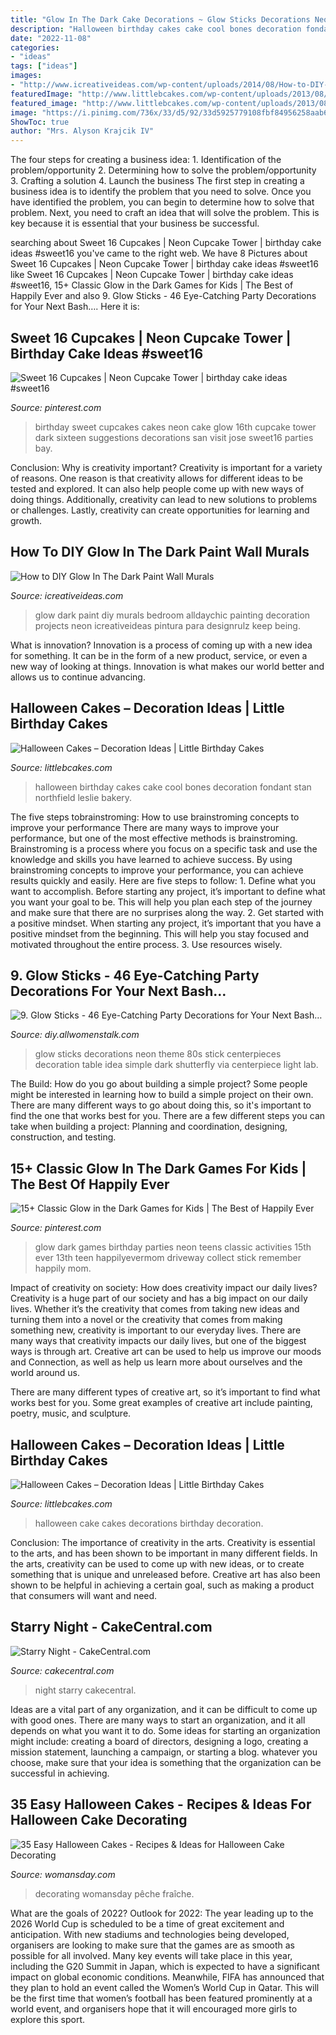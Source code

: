 ```yaml
---
title: "Glow In The Dark Cake Decorations ~ Glow Sticks Decorations Neon Theme 80s Stick Centerpieces Decoration Table Idea Simple Dark Shutterfly Via Centerpiece Light Lab"
description: "Halloween birthday cakes cake cool bones decoration fondant stan northfield leslie bakery"
date: "2022-11-08"
categories:
- "ideas"
tags: ["ideas"]
images:
- "http://www.icreativeideas.com/wp-content/uploads/2014/08/How-to-DIY-Glow-In-The-Dark-Paint-Wall-Murals-3.jpg"
featuredImage: "http://www.littlebcakes.com/wp-content/uploads/2013/08/Halloween-Birthday-Cakes.jpg"
featured_image: "http://www.littlebcakes.com/wp-content/uploads/2013/08/Halloween-Birthday-Cakes.jpg"
image: "https://i.pinimg.com/736x/33/d5/92/33d5925779108fbf84956258aab6d387.jpg"
ShowToc: true
author: "Mrs. Alyson Krajcik IV"
---
```



The four steps for creating a business idea: 1. Identification of the problem/opportunity 2. Determining how to solve the problem/opportunity 3. Crafting a solution 4. Launch the business
The first step in creating a business idea is to identify the problem that you need to solve. Once you have identified the problem, you can begin to determine how to solve that problem. Next, you need to craft an idea that will solve the problem. This is key because it is essential that your business be successful.

	

		
searching about Sweet 16 Cupcakes | Neon Cupcake Tower | birthday cake ideas #sweet16 you've came to the right web. We have 8 Pictures about Sweet 16 Cupcakes | Neon Cupcake Tower | birthday cake ideas #sweet16 like Sweet 16 Cupcakes | Neon Cupcake Tower | birthday cake ideas #sweet16, 15+ Classic Glow in the Dark Games for Kids | The Best of Happily Ever and also 9. Glow Sticks - 46 Eye-Catching Party Decorations for Your Next Bash…. Here it is:
		
    
## Sweet 16 Cupcakes | Neon Cupcake Tower | Birthday Cake Ideas #sweet16

<img loading=lazy src="https://i.pinimg.com/736x/33/d5/92/33d5925779108fbf84956258aab6d387.jpg" onerror="this.onerror=null;this.src='https://tse4.mm.bing.net/th?id=OIP.4mr7jvc00xThktcSFIC6iwHaLw&amp;pid=15.1';" alt="Sweet 16 Cupcakes | Neon Cupcake Tower | birthday cake ideas #sweet16">

_Source: pinterest.com_

>birthday sweet cupcakes cakes neon cake glow 16th cupcake tower dark sixteen suggestions decorations san visit jose sweet16 parties bay. 

	

Conclusion: Why is creativity important?
Creativity is important for a variety of reasons. One reason is that creativity allows for different ideas to be tested and explored. It can also help people come up with new ways of doing things. Additionally, creativity can lead to new solutions to problems or challenges. Lastly, creativity can create opportunities for learning and growth.

    
## How To DIY Glow In The Dark Paint Wall Murals

<img loading=lazy src="http://www.icreativeideas.com/wp-content/uploads/2014/08/How-to-DIY-Glow-In-The-Dark-Paint-Wall-Murals-3.jpg" onerror="this.onerror=null;this.src='https://tse3.mm.bing.net/th?id=OIP.X6OVRxcvUS_oiGgJd98qmAHaLI&amp;pid=15.1';" alt="How to DIY Glow In The Dark Paint Wall Murals">

_Source: icreativeideas.com_

>glow dark paint diy murals bedroom alldaychic painting decoration projects neon icreativeideas pintura para designrulz keep being. 

	

What is innovation?
Innovation is a process of coming up with a new idea for something. It can be in the form of a new product, service, or even a new way of looking at things. Innovation is what makes our world better and allows us to continue advancing.

    
## Halloween Cakes – Decoration Ideas | Little Birthday Cakes

<img loading=lazy src="http://www.littlebcakes.com/wp-content/uploads/2013/08/Halloween-Birthday-Cakes.jpg" onerror="this.onerror=null;this.src='https://tse3.mm.bing.net/th?id=OIP.DBxsuzLYPrIKylJBVhWPAgHaHL&amp;pid=15.1';" alt="Halloween Cakes – Decoration Ideas | Little Birthday Cakes">

_Source: littlebcakes.com_

>halloween birthday cakes cake cool bones decoration fondant stan northfield leslie bakery. 

	

The five steps tobrainstroming: How to use brainstroming concepts to improve your performance
There are many ways to improve your performance, but one of the most effective methods is brainstroming. Brainstroming is a process where you focus on a specific task and use the knowledge and skills you have learned to achieve success. By using brainstroming concepts to improve your performance, you can achieve results quickly and easily. Here are five steps to follow: 1. Define what you want to accomplish. Before starting any project, it’s important to define what you want your goal to be. This will help you plan each step of the journey and make sure that there are no surprises along the way. 2. Get started with a positive mindset. When starting any project, it’s important that you have a positive mindset from the beginning. This will help you stay focused and motivated throughout the entire process. 3. Use resources wisely.

    
## 9. Glow Sticks - 46 Eye-Catching Party Decorations For Your Next Bash…

<img loading=lazy src="http://img.allw.mn/content/dp/f0/wigqgpg0.jpg" onerror="this.onerror=null;this.src='https://tse4.mm.bing.net/th?id=OIP.SNtYddSTeiFUYaR0H-DL7gHaLE&amp;pid=15.1';" alt="9. Glow Sticks - 46 Eye-Catching Party Decorations for Your Next Bash…">

_Source: diy.allwomenstalk.com_

>glow sticks decorations neon theme 80s stick centerpieces decoration table idea simple dark shutterfly via centerpiece light lab. 

	

The Build: How do you go about building a simple project?
Some people might be interested in learning how to build a simple project on their own. There are many different ways to go about doing this, so it's important to find the one that works best for you. There are a few different steps you can take when building a project: Planning and coordination, designing, construction, and testing.

    
## 15+ Classic Glow In The Dark Games For Kids | The Best Of Happily Ever

<img loading=lazy src="https://i.pinimg.com/736x/28/17/7c/28177ce3f22c27f05c27abd391e0a0b2--glow-in-the-dark-party-ideas-games-glow-in-the-dark-activities-for-teens.jpg%3fb%3dt" onerror="this.onerror=null;this.src='https://tse3.mm.bing.net/th?id=OIP.9GI-GO7DtqNmjH5ccPov4QHaLH&amp;pid=15.1';" alt="15+ Classic Glow in the Dark Games for Kids | The Best of Happily Ever">

_Source: pinterest.com_

>glow dark games birthday parties neon teens classic activities 15th ever 13th teen happilyevermom driveway collect stick remember happily mom. 

	

Impact of creativity on society: How does creativity impact our daily lives?
Creativity is a huge part of our society and has a big impact on our daily lives. Whether it’s the creativity that comes from taking new ideas and turning them into a novel or the creativity that comes from making something new, creativity is important to our everyday lives.
There are many ways that creativity impacts our daily lives, but one of the biggest ways is through art. Creative art can be used to help us improve our moods and Connection, as well as help us learn more about ourselves and the world around us.

There are many different types of creative art, so it’s important to find what works best for you. Some great examples of creative art include painting, poetry, music, and sculpture.

    
## Halloween Cakes – Decoration Ideas | Little Birthday Cakes

<img loading=lazy src="http://www.littlebcakes.com/wp-content/uploads/2013/08/Halloween-Cake-Decorations.jpg" onerror="this.onerror=null;this.src='https://tse4.mm.bing.net/th?id=OIP.BXQwElwqXjPBny6XEyj5bgHaKc&amp;pid=15.1';" alt="Halloween Cakes – Decoration Ideas | Little Birthday Cakes">

_Source: littlebcakes.com_

>halloween cake cakes decorations birthday decoration. 

	

Conclusion: The importance of creativity in the arts.
Creativity is essential to the arts, and has been shown to be important in many different fields. In the arts, creativity can be used to come up with new ideas, or to create something that is unique and unreleased before. Creative art has also been shown to be helpful in achieving a certain goal, such as making a product that consumers will want and need.

    
## Starry Night - CakeCentral.com

<img loading=lazy src="https://cdn001.cakecentral.com/gallery/2016/08/900_starry-night-46361r6Fgz.jpg" onerror="this.onerror=null;this.src='https://tse3.mm.bing.net/th?id=OIP.36q-nSWe3UCNLh-bkwmohAHaKX&amp;pid=15.1';" alt="Starry Night - CakeCentral.com">

_Source: cakecentral.com_

>night starry cakecentral. 

	

Ideas are a vital part of any organization, and it can be difficult to come up with good ones. There are many ways to start an organization, and it all depends on what you want it to do. Some ideas for starting an organization might include: creating a board of directors, designing a logo, creating a mission statement, launching a campaign, or starting a blog. whatever you choose, make sure that your idea is something that the organization can be successful in achieving.

    
## 35 Easy Halloween Cakes - Recipes &amp; Ideas For Halloween Cake Decorating

<img loading=lazy src="https://hips.hearstapps.com/wdy.h-cdn.co/assets/17/24/meringue-ghosts-cake.jpg?crop=1.0xw:1xh;center,top&amp;resize=768:*" onerror="this.onerror=null;this.src='https://tse3.mm.bing.net/th?id=OIP.IBE7SWxruOyHL91cIXxNngHaLH&amp;pid=15.1';" alt="35 Easy Halloween Cakes - Recipes &amp; Ideas for Halloween Cake Decorating">

_Source: womansday.com_

>decorating womansday pêche fraîche. 

	

What are the goals of 2022?
Outlook for 2022: The year leading up to the 2026 World Cup is scheduled to be a time of great excitement and anticipation. With new stadiums and technologies being developed, organisers are looking to make sure that the games are as smooth as possible for all involved. Many key events will take place in this year, including the G20 Summit in Japan, which is expected to have a significant impact on global economic conditions. Meanwhile, FIFA has announced that they plan to hold an event called the Women’s World Cup in Qatar. This will be the first time that women’s football has been featured prominently at a world event, and organisers hope that it will encouraged more girls to explore this sport.

